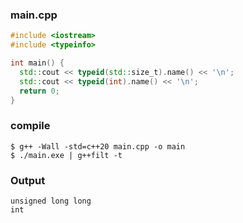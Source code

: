 ### main.cpp
```cpp
#include <iostream>
#include <typeinfo>

int main() {
  std::cout << typeid(std::size_t).name() << '\n';
  std::cout << typeid(int).name() << '\n';
  return 0;
}
```
### compile
```console
$ g++ -Wall -std=c++20 main.cpp -o main
$ ./main.exe | g++filt -t
```

### Output
```console
unsigned long long
int
```
